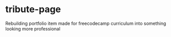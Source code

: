 # tribute-page
Rebuilding portfolio item made for freecodecamp curriculum into something looking more professional
